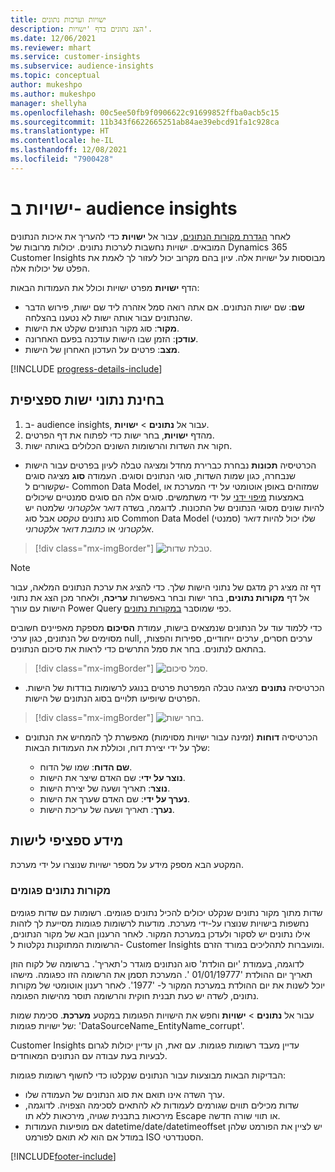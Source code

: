 ```yaml
---
title: ישויות וערכות נתונים
description: הצג נתונים בדף 'ישויות'.
ms.date: 12/06/2021
ms.reviewer: mhart
ms.service: customer-insights
ms.subservice: audience-insights
ms.topic: conceptual
author: mukeshpo
ms.author: mukeshpo
manager: shellyha
ms.openlocfilehash: 00c5ee50fb9f0906622c91699852ffba0acb5c15
ms.sourcegitcommit: 11b343f6622665251ab84ae39ebcd91fa1c928ca
ms.translationtype: HT
ms.contentlocale: he-IL
ms.lasthandoff: 12/08/2021
ms.locfileid: "7900428"
---
```

# <a name="entities-in-audience-insights"></a>ישויות ב- audience insights

לאחר [הגדרת מקורות הנתונים](data-sources.md), עבור אל **ישויות** כדי להעריך את איכות הנתונים המובאים. ישויות נחשבות לערכות נתונים. יכולות מרובות של Dynamics 365 Customer Insights מבוססות על ישויות אלה. עיון בהם מקרוב יכול לעזור לך לאמת את הפלט של יכולות אלה.

הדף **ישויות** מפרט ישויות וכולל את העמודות הבאות:

- **שם**: שם ישות הנתונים. אם אתה רואה סמל אזהרה ליד שם ישות, פירוש הדבר שהנתונים עבור אותה ישות לא נטענו בהצלחה.
- **מקור**: סוג מקור הנתונים שקלט את הישות.
- **עודכן**: הזמן שבו הישות עודכנה בפעם האחרונה.
- **מצב**: פרטים על העדכון האחרון של הישות.

[!INCLUDE [progress-details-include](../includes/progress-details-pane.md)]

## <a name="explore-a-specific-entitys-data"></a>בחינת נתוני ישות ספציפית

1. ב- audience insights, עבור אל **נתונים** > **ישויות**.
1. מהדף **ישויות**, בחר ישות כדי לפתוח את דף הפרטים.  
1. חקור את השדות והרשומות השונים הכלולים באותה ישות.

- הכרטיסיה **תכונות** נבחרת כברירת מחדל ומציגה טבלה לעיון בפרטים עבור הישות שנבחרה, כגון שמות השדות, סוגי הנתונים וסוגים. העמודה **סוג** מציגה סוגים שקשורים ל- Common Data Model, שמזוהים באופן אוטומטי על ידי המערכת או באמצעות [מיפוי ידני](map-entities.md) על ידי משתמשים. סוגים אלה הם סוגים סמנטיים שיכולים להיות שונים מסוגי הנתונים של התכונות. לדוגמה, בשדה *דואר אלקטרוני* שלמטה יש סוג נתונים *טקסט* אבל סוג Common Data Model (סמנטי) שלו יכול להיות *דואר אלקטרוני* או *כתובת דואר אלקטרוני*.

> [!div class="mx-imgBorder"]
> ![טבלת שדות.](media/data-manager-entities-fields.PNG "טבלת שדות")

> [!NOTE]
> דף זה מציג רק מדגם של נתוני הישות שלך. כדי להציג את ערכת הנתונים המלאה, עבור אל דף **מקורות נתונים**, בחר ישות ובחר באפשרות **עריכה**, ולאחר מכן הצג את נתוני הישות עם עורך Power Query כפי שמוסבר [במקורות נתונים](data-sources.md).

כדי ללמוד עוד על הנתונים שנמצאים בישות, עמודת **הסיכום** מספקת מאפיינים חשובים מסוימים של הנתונים, כגון ערכי null, ערכים חסרים, ערכים ייחודיים, ספירות והפצות, בהתאם לנתונים. בחר את סמל התרשים כדי לראות את סיכום הנתונים.

> [!div class="mx-imgBorder"]
> ![סמל סיכום.](media/data-manager-entities-summary.png "טבלת סיכום הנתונים")

- הכרטיסיה **נתונים** מציגה טבלה המפרטת פרטים בנוגע לרשומות בודדות של הישות. הפרטים שיופיעו תלויים בסוג הנתונים של הישות.

> [!div class="mx-imgBorder"]
> ![בחר ישות.](media/data-manager-entities-data.png "בחירת ישות")

- הכרטיסיה **דוחות** (זמינה עבור ישויות מסוימות) מאפשרת לך להמחיש את הנתונים שלך על ידי יצירת דוח, וכוללת את העמודות הבאות:

  - **שם הדוח**: שמו של הדוח.
  - **נוצר על ידי**: שם האדם שיצר את הישות.
  - **נוצר**: תאריך ושעה של יצירת הישות.
  - **נערך על ידי**: שם האדם שערך את הישות.
  - **נערך**: תאריך ושעה של עריכת הישות. 

## <a name="entity-specific-information"></a>מידע ספציפי לישות

המקטע הבא מספק מידע על מספר ישויות שנוצרו על ידי מערכת.

### <a name="corrupted-data-sources"></a>מקורות נתונים פגומים

שדות מתוך מקור נתונים שנקלט יכולים להכיל נתונים פגומים. רשומות עם שדות פגומים נחשפות בישויות שנוצרו על-ידי מערכת. מודעות לרשומות פגומות מסייעת לך לזהות אילו נתונים יש לסקור ולעדכן במערכת המקור. לאחר הרענון הבא של מקור הנתונים, הרשומות המתוקנות נקלטות ל- Customer Insights ומועברות לתהליכים במורד הזרם. 

לדוגמה, בעמודת 'יום הולדת' סוג הנתונים מוגדר כ'תאריך'. ברשומה של לקוח הוזן תאריך יום ההולדת '01/01/19777 '. המערכת תסמן את הרשומה הזו כפגומה. מישהו יוכל לשנות את יום ההולדת במערכת המקור ל- '1977'. לאחר רענון אוטומטי של מקורות נתונים, לשדה יש כעת תבנית חוקית והרשומה תוסר מהישות הפגומה. 

עבור אל **נתונים** > **ישויות** וחפש את הישויות הפגומות במקטע **מערכת**. סכימת שמות של ישויות פגומות: 'DataSourceName_EntityName_corrupt'.

Customer Insights עדיין מעבד רשומות פגומות. עם זאת, הן עדיין יכולות לגרום לבעיות בעת עבודה עם הנתונים המאוחדים.

הבדיקות הבאות מבוצעות עבור הנתונים שנקלטו כדי לחשוף רשומות פגומות: 

- ערך השדה אינו תואם את סוג הנתונים של העמודה שלו.
- שדות מכילים תווים שגורמים לעמודות לא להתאים לסכימה הצפויה. לדוגמה, מירכאות בתבנית שגויה, מירכאות ללא תו Escape או תווי שורה חדשה.
- אם מופיעות העמודות datetime/date/datetimeoffset יש לציין את הפורמט שלהן במודל אם הוא לא תואם לפורמט ISO הסטנדרטי.


[!INCLUDE[footer-include](../includes/footer-banner.md)]
